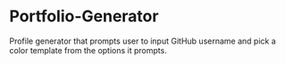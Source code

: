 # Portfolio-Generator
Profile generator that prompts user to input GitHub  username and pick a color template from the options it prompts.
